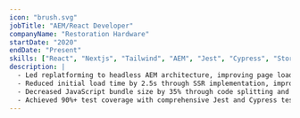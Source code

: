 ```yaml
---
icon: "brush.svg"
jobTitle: "AEM/React Developer"
companyName: "Restoration Hardware"
startDate: "2020"
endDate: "Present"
skills: ["React", "Nextjs", "Tailwind", "AEM", "Jest", "Cypress", "Storybook", "SSR"]
description: |
  - Led replatforming to headless AEM architecture, improving page load times by 45%.
  - Reduced initial load time by 2.5s through SSR implementation, improving SEO rankings by 40%
  - Decreased JavaScript bundle size by 35% through code splitting and lazy loading
  - Achieved 90%+ test coverage with comprehensive Jest and Cypress testing strategy
---
```

